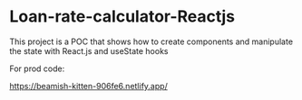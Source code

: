 # Loan-rate-calculator-Reactjs
This project is a POC that shows how to create components and manipulate the state with React.js and useState hooks

For prod code:

https://beamish-kitten-906fe6.netlify.app/
